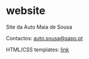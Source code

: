 # website

Site da Auto Maia de Sousa

Contactos: auto.sousa@sapo.pt

HTML/CSS templates: [link](https://www.free-css.com/free-css-templates)
